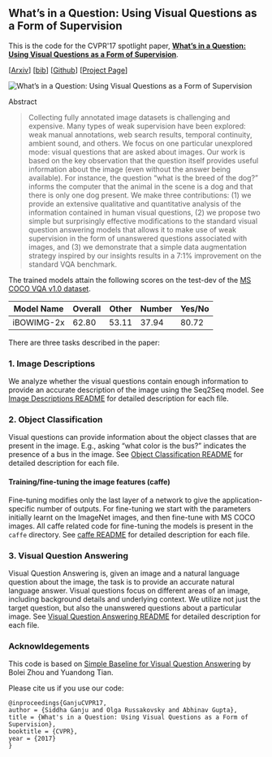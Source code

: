 ## What’s in a Question: Using Visual Questions as a Form of Supervision

This is the code for the CVPR'17 spotlight paper, [**What’s in a Question: Using Visual Questions as a Form of Supervision**](https://arxiv.org/pdf/1704.03895.pdf). 

[[Arxiv](https://arxiv.org/pdf/1704.03895.pdf)] [[bib](http://sidgan.me/images/GanjuCVPR17.bib)] [[Github](https://github.com/sidgan/whats_in_a_question)] [[Project Page](http://sidgan.me/whats_in_a_question/)]


![What’s in a Question: Using Visual Questions as a Form of Supervision](https://github.com/sidgan/cvpr2017/blob/master/pullfig.png)

Abstract

>  Collecting fully annotated image datasets is challenging and expensive. Many types of weak supervision have been explored: weak manual annotations, web search results, temporal continuity, ambient sound, and others. We focus on one particular unexplored mode: visual questions that are asked about images. Our work is based on the key observation that the question itself provides useful information about the image (even without the answer being available). For instance, the question “what is the breed of the dog?” informs the computer that the animal in the scene is a dog and that there is only one dog present. We make three contributions: (1) we provide an extensive qualitative and quantitative analysis of the information contained in human visual questions, (2) we propose two simple but surprisingly effective modifications to the standard visual question answering models that allows it to make use of weak supervision in the form of unanswered questions associated with images, and (3) we demonstrate that a simple data augmentation strategy inspired by our insights results in a 7:1%
improvement on the standard VQA benchmark.


The trained models attain the following scores on the test-dev of the [MS COCO VQA v1.0 dataset](http://www.visualqa.org/). 

|Model Name| Overall| Other |Number |Yes/No|
|-|-|-|-|-|
|iBOWIMG-2x  | 62.80  | 53.11  |37.94 | 80.72|

There are three tasks described in the paper: 

### 1. Image Descriptions

We analyze whether the visual questions contain enough information to provide an accurate description of the image using the Seq2Seq model. See [Image Descriptions README](https://github.com/sidgan/cvpr2017/blob/master/image_descriptions/README.md) for detailed description for each file.

### 2. Object Classification

Visual questions can provide information about the object classes that are present in the image. E.g., asking “what color is the bus?” indicates the presence of a bus in the image. See [Object Classification README](https://github.com/sidgan/cvpr2017/blob/master/object_classification/README.md) for detailed description for each file.

#### Training/fine-tuning the image features (caffe)

Fine-tuning modifies only the last layer of a network to give the application-specific number of outputs. For fine-tuning we start with the parameters initially learnt on the ImageNet images, and then fine-tune with MS COCO images. All caffe related code for fine-tuning the models is present in the `caffe` directory. See [caffe README](https://github.com/sidgan/cvpr2017/blob/master/caffe/README.md) for detailed description for each file.

### 3. Visual Question Answering

Visual Question Answering is, given an image and a natural language question about the image, the task is to provide an accurate natural language answer. Visual questions focus on different areas of an image, including background details and underlying context. We utilize not just the target question, but also the unanswered questions about a particular image. See [Visual Question Answering README](https://github.com/sidgan/cvpr2017/blob/master/vqa/README.md) for detailed description for each file.

### Acknowldegements

This code is based on [Simple Baseline for Visual Question Answering](https://arxiv.org/pdf/1512.02167.pdf) by Bolei Zhou and Yuandong Tian.

Please cite us if you use our code:

```
@inproceedings{GanjuCVPR17,
author = {Siddha Ganju and Olga Russakovsky and Abhinav Gupta},
title = {What's in a Question: Using Visual Questions as a Form of Supervision},
booktitle = {CVPR},
year = {2017}
}
```

